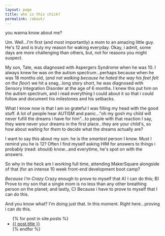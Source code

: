 ```yaml
---
layout: page
title: who is this chick?
permalink: /about/
---
```


you wanna know about me?

Um. Well...I'm first (and most importantly) a mom to an amazing little guy. He's 12 and is truly my reason for waking everyday. Okay, i admit, some days are more challenging than others, but, not for reasons you might suspect.

My son, Tate, was diagnosed with Aspergers Syndrome when he was 10. I always knew he was on the autism spectrum...perhaps because when he was 18 months old, (<em>and not walking because he hated the way his feet felt on the floor</em>) we hit a snag...long story short, he was diagnosed with Sensory Integration Disorder at the age of 6 months. I knew this put him on the autism spectrum, and i read everything I could about it so that i could follow and document his milestones and his setbacks.

What I know now is that I am so grateful I was filling my head with the good stuff. A lot of people hear AUTISM and panic..."oh my gosh my child will never fufill the dreams i have for him"...to people with that reaction I say, <bold>they were never your dreams in the first place</bold>...they are your child's, so how about waiting for <em>them</em> to decide what the dreams actually are?

I want to say this about my son: he is the <em>smartest</em> person I know. Must I remind you he is 12? Often I find myself asking HIM for answers to things i probably (read: should) know...and everytime, he's spot on with the answers.

So why in the heck am I working full time, attending MakerSquare alongside of that (for an intense 10 week front-end development boot camp? 

<em>Because I'm Crazy</em>
Crazy enough to prove to myself that A) I can do this; B) Prove to my son that a single mom is no less than any other breathing person on the planet; and lastly, C) Because i have to prove to myself that I can do this.

And you know what?
I'm doing just that. In this moment. Right here...proving i can do this. 

<ul>
  {% for post in site.posts %}
    <li>
      <a href="{{ post.url }}">{{ post.title }}</a>
    </li>
  {% endfor %}
</ul>
